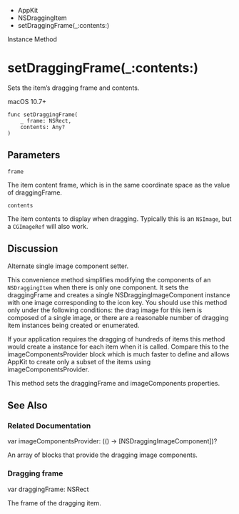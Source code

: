 

- AppKit
- NSDraggingItem
-  setDraggingFrame(\_:contents:) 

Instance Method

# setDraggingFrame(\_:contents:)

Sets the item’s dragging frame and contents.

macOS 10.7+

``` source
func setDraggingFrame(
    _ frame: NSRect,
    contents: Any?
)
```

## Parameters 

`frame`  

The item content frame, which is in the same coordinate space as the value of draggingFrame.

`contents`  

The item contents to display when dragging. Typically this is an `NSImage`, but a `CGImageRef` will also work.

## Discussion

Alternate single image component setter.

This convenience method simplifies modifying the components of an `NSDraggingItem` when there is only one component. It sets the draggingFrame and creates a single NSDraggingImageComponent instance with one image corresponding to the icon key. You should use this method only under the following conditions: the drag image for this item is composed of a single image, or there are a reasonable number of dragging item instances being created or enumerated.

If your application requires the dragging of hundreds of items this method would create a instance for each item when it is called. Compare this to the imageComponentsProvider block which is much faster to define and allows AppKit to create only a subset of the items using imageComponentsProvider.

This method sets the draggingFrame and imageComponents properties.

## See Also

### Related Documentation

var imageComponentsProvider: (() -> [NSDraggingImageComponent])?

An array of blocks that provide the dragging image components.

### Dragging frame

var draggingFrame: NSRect

The frame of the dragging item.

